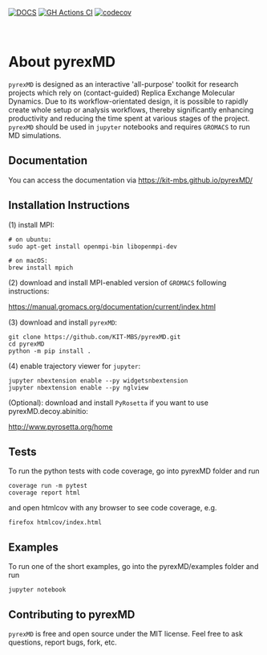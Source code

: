 [![DOCS](https://img.shields.io/badge/docs-1.0-blue?&logo=github)](https://kit-mbs.github.io/pyrexMD/)
[![GH Actions CI](https://github.com/KIT-MBS/pyrexMD/actions/workflows/gh-ci.yml/badge.svg)](https://github.com/KIT-MBS/pyrexMD/actions/workflows/gh-ci.yml)
[![codecov](https://codecov.io/gh/KIT-MBS/pyrexMD/branch/master/graph/badge.svg?token=TdmhhPgQNW)](https://codecov.io/gh/KIT-MBS/pyrexMD)

\
About pyrexMD
=============

`pyrexMD` is designed as an interactive 'all-purpose' toolkit for research
projects which rely on (contact-guided) Replica Exchange Molecular Dynamics.
Due to its workflow-orientated design, it is possible to rapidly create whole setup or analysis workflows, thereby significantly enhancing productivity and reducing the time spent at various stages of the project. `pyrexMD` should be used in `jupyter`
notebooks and requires `GROMACS` to run MD simulations.


## Documentation
You can access the documentation via https://kit-mbs.github.io/pyrexMD/


## Installation Instructions
(1) install MPI:

    # on ubuntu:
    sudo apt-get install openmpi-bin libopenmpi-dev

    # on macOS:
    brew install mpich

(2) download and install MPI-enabled version of `GROMACS` following instructions:

https://manual.gromacs.org/documentation/current/index.html


(3) download and install `pyrexMD`:

    git clone https://github.com/KIT-MBS/pyrexMD.git
    cd pyrexMD
    python -m pip install .


(4) enable trajectory viewer for `jupyter`:

    jupyter nbextension enable --py widgetsnbextension
    jupyter nbextension enable --py nglview


(Optional): download and install `PyRosetta` if you want to use pyrexMD.decoy.abinitio:

http://www.pyrosetta.org/home


## Tests
To run the python tests with code coverage, go into pyrexMD folder and run

    coverage run -m pytest
    coverage report html

and open htmlcov with any browser to see code coverage, e.g.

    firefox htmlcov/index.html


## Examples
To run one of the short examples, go into the pyrexMD/examples folder and run

    jupyter notebook

## Contributing to pyrexMD
`pyrexMD` is free and open source under the MIT license. Feel free to ask questions,
report bugs, fork, etc.
